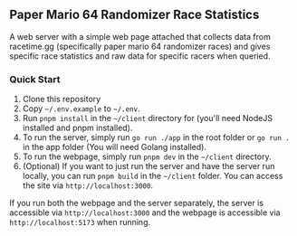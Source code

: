 ## Paper Mario 64 Randomizer Race Statistics

A web server with a simple web page attached that collects data from racetime.gg (specifically paper mario 64 randomizer races) and gives specific race statistics and raw data for specific racers when queried.

### Quick Start

1. Clone this repository
2. Copy `~/.env.example` to `~/.env`.
3. Run `pnpm install` in the `~/client` directory for (you'll need NodeJS installed and pnpm installed).
4. To run the server, simply run `go run ./app` in the root folder or `go run .` in the app folder (You will need Golang installed).
5. To run the webpage, simply run `pnpm dev` in the `~/client` directory.
6. (Optional) If you want to just run the server and have the server run locally, you can run `pnpm build` in the `~/client` folder. You can access the site via `http://localhost:3000`.

If you run both the webpage and the server separately, the server is accessible via `http://localhost:3000` and the webpage is accessible via `http://localhost:5173` when running.

